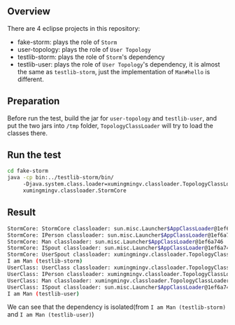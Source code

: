## Overview
There are 4 eclipse projects in this repository:
* fake-storm: plays the role of `Storm`
* user-topology: plays the role of `User Topology`
* testlib-storm: plays the role of `Storm`'s dependency
* testlib-user: plays the role of `User Topology`'s dependency, it is almost the same as `testlib-storm`, just the implementation of `Man#hello` is different.

## Preparation
Before run the test, build the jar for `user-topology` and `testlib-user`, and put the two jars into `/tmp` folder, `TopologyClassLoader` will try to load the classes there.

## Run the test
```bash
cd fake-storm
java -cp bin:../testlib-storm/bin/ 
     -Djava.system.class.loader=xumingmingv.classloader.TopologyClassLoader 
     xumingmingv.classloader.StormCore
```

## Result
```bash
StormCore: StormCore classloader: sun.misc.Launcher$AppClassLoader@1ef6a746
StormCore: IPerson classloader: sun.misc.Launcher$AppClassLoader@1ef6a746
StormCore: Man classloader: sun.misc.Launcher$AppClassLoader@1ef6a746
StormCore: ISpout classloader: sun.misc.Launcher$AppClassLoader@1ef6a746
StormCore: UserSpout classloader: xumingmingv.classloader.TopologyClassLoader@67386000
I am Man (testlib-storm)
UserClass: UserClass classloader: xumingmingv.classloader.TopologyClassLoader@67386000
UserClass: IPerson classloader: xumingmingv.classloader.TopologyClassLoader@67386000
UserClass: Man classloader: xumingmingv.classloader.TopologyClassLoader@67386000
UserClass: ISpout classloader: sun.misc.Launcher$AppClassLoader@1ef6a746
I am Man (testlib-user)
```

We can see that the dependency is isolated(from `I am Man (testlib-storm)` and `I am Man (testlib-user)`)
